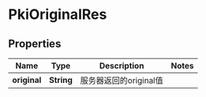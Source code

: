# PkiOriginalRes

## Properties
Name | Type | Description | Notes
------------ | ------------- | ------------- | -------------
**original** | **String** | 服务器返回的original值 | 
